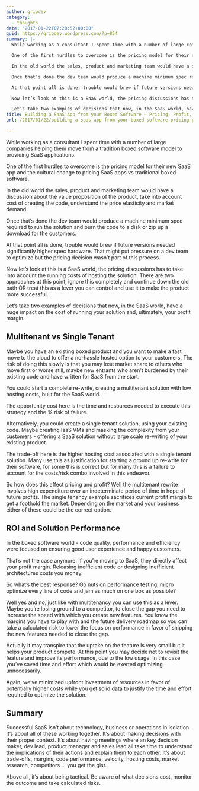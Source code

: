 ```yaml
---
author: gripdev
category:
  - thoughts
date: "2017-01-22T07:28:52+00:00"
guid: https://gripdev.wordpress.com/?p=854
summary: |-
  While working as a consultant I spent time with a number of large companies helping them move from a tradition boxed software model to providing SaaS applications.

  One of the first hurdles to overcome is the pricing model for their new SaaS app and the cultural change to pricing SaaS apps vs traditional boxed software.

  In the old world the sales, product and marketing team would have a discussion about the value proposition of the product, take into account cost of creating the code, understand the price elasticity and market demand.

  Once that’s done the dev team would produce a machine minimum spec required to run the solution and burn the code to a disk or zip up a download for the customers.

  At that point all is done, trouble would brew if future versions needed significantly higher spec hardware. That might put pressure on a dev team to optimize but the pricing decision wasn’t part of this process.

  Now let’s look at this is a SaaS world, the pricing discussions has to take into account the running costs of hosting the solution. There are two approaches at this point, ignore this completely and continue down the old path OR treat this as a lever you can control and use it to make the product more successful.

  Let’s take two examples of decisions that now, in the SaaS world, have a huge impact on the cost of running your solution and, ultimately, your profit margin.
title: Building a SaaS App from your Boxed Software – Pricing, Profit, Architecture and Performance
url: /2017/01/22/building-a-saas-app-from-your-boxed-software-pricing-profit-architecture-and-performance/

---
```

While working as a consultant I spent time with a number of large companies helping them move from a tradition boxed software model to providing SaaS applications.

One of the first hurdles to overcome is the pricing model for their new SaaS app and the cultural change to pricing SaaS apps vs traditional boxed software.

In the old world the sales, product and marketing team would have a discussion about the value proposition of the product, take into account cost of creating the code, understand the price elasticity and market demand.

Once that’s done the dev team would produce a machine minimum spec required to run the solution and burn the code to a disk or zip up a download for the customers.

At that point all is done, trouble would brew if future versions needed significantly higher spec hardware. That might put pressure on a dev team to optimize but the pricing decision wasn’t part of this process.

Now let’s look at this is a SaaS world, the pricing discussions has to take into account the running costs of hosting the solution. There are two approaches at this point, ignore this completely and continue down the old path OR treat this as a lever you can control and use it to make the product more successful.

Let’s take two examples of decisions that now, in the SaaS world, have a huge impact on the cost of running your solution and, ultimately, your profit margin.

## Multitenant vs Single Tenant

Maybe you have an existing boxed product and you want to make a fast move to the cloud to offer a no-hassle hosted option to your customers. The risk of doing this slowly is that you may lose market share to others who move first or worse still, maybe new entrants who aren’t burdened by their existing code and have written for SaaS from the start.

You could start a complete re-write, creating a multitenant solution with low hosting costs, built for the SaaS world.

The opportunity cost here is the time and resources needed to execute this strategy and the % risk of failure.

Alternatively, you could create a single tenant solution, using your existing code. Maybe creating IaaS VMs and masking the complexity from your customers - offering a SaaS solution without large scale re-writing of your existing product.

The trade-off here is the higher hosting cost associated with a single tenant solution. Many use this as justification for starting a ground up re-write for their software, for some this is correct but for many this is a failure to account for the costs/risk combo involved in this endeavor.

So how does this affect pricing and profit? Well the multitenant rewrite involves high expenditure over an indeterminate period of time in hope of future profits. The single tenancy example sacrifices current profit margin to get a foothold the market. Depending on the market and your business either of these could be the correct option.

## ROI and Solution Performance

In the boxed software world - code quality, performance and efficiency were focused on ensuring good user experience and happy customers.

That’s not the case anymore. If you’re moving to SaaS, they directly affect your profit margin. Releasing inefficient code or designing inefficient architectures costs you money.

So what’s the best response? Go nuts on performance testing, micro optimize every line of code and jam as much on one box as possible?

Well yes and no, just like with multitenancy you can use this as a lever. Maybe you’re losing ground to a competitor, to close the gap you need to increase the speed with which you create new features. You know the margins you have to play with and the future delivery roadmap so you can take a calculated risk to lower the focus on performance in favor of shipping the new features needed to close the gap.

Actually it may transpire that the uptake on the feature is very small but it helps your product compete. At this point you may decide not to revisit the feature and improve its performance, due to the low usage. In this case you’ve saved time and effort which would be exerted optimizing unnecessarily.

Again, we’ve minimized upfront investment of resources in favor of potentially higher costs while you get solid data to justify the time and effort required to optimize the solution.

## Summary

Successful SaaS isn’t about technology, business or operations in isolation. It’s about all of these working together. It’s about making decisions with their proper context. It’s about having meetings where an key decision maker, dev lead, product manager and sales lead all take time to understand the implications of their actions and explain them to each other. It’s about trade-offs, margins, code performance, velocity, hosting costs, market research, competitors … you get the gist.

Above all, it’s about being tactical. Be aware of what decisions cost, monitor the outcome and take calculated risks.
